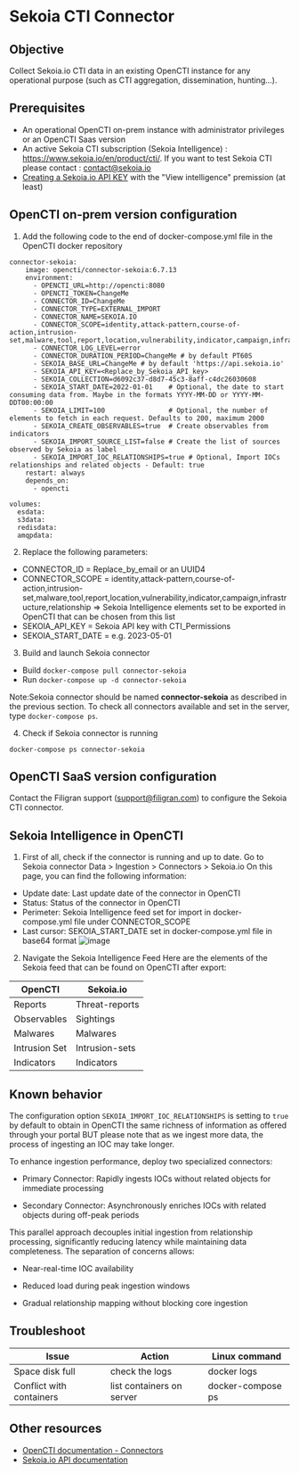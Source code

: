 # Sekoia CTI Connector

## Objective
Collect Sekoia.io CTI data in an existing OpenCTI instance for any operational purpose (such as CTI aggregation, dissemination, hunting...).

## Prerequisites
- An operational OpenCTI on-prem instance with administrator privileges or an OpenCTI Saas version
- An active Sekoia CTI subscription (Sekoia Intelligence) : https://www.sekoia.io/en/product/cti/. If you want to test Sekoia CTI please contact : contact@sekoia.io
- [Creating a Sekoia.io API KEY](https://docs.sekoia.io/getting_started/manage_api_keys/) with the "View intelligence" premission (at least)

## OpenCTI on-prem version configuration

1. Add the following code to the end of docker-compose.yml file in the OpenCTI docker repository

```
connector-sekoia:
    image: opencti/connector-sekoia:6.7.13
    environment:
      - OPENCTI_URL=http://opencti:8080
      - OPENCTI_TOKEN=ChangeMe
      - CONNECTOR_ID=ChangeMe
      - CONNECTOR_TYPE=EXTERNAL_IMPORT
      - CONNECTOR_NAME=SEKOIA.IO
      - CONNECTOR_SCOPE=identity,attack-pattern,course-of-action,intrusion-set,malware,tool,report,location,vulnerability,indicator,campaign,infrastructure,relationship
      - CONNECTOR_LOG_LEVEL=error
      - CONNECTOR_DURATION_PERIOD=ChangeMe # by default PT60S
      - SEKOIA_BASE_URL=ChangeMe # by default 'https://api.sekoia.io'
      - SEKOIA_API_KEY=<Replace_by_Sekoia_API_key>
      - SEKOIA_COLLECTION=d6092c37-d8d7-45c3-8aff-c4dc26030608
      - SEKOIA_START_DATE=2022-01-01    # Optional, the date to start consuming data from. Maybe in the formats YYYY-MM-DD or YYYY-MM-DDT00:00:00
      - SEKOIA_LIMIT=100                # Optional, the number of elements to fetch in each request. Defaults to 200, maximum 2000
      - SEKOIA_CREATE_OBSERVABLES=true  # Create observables from indicators
      - SEKOIA_IMPORT_SOURCE_LIST=false # Create the list of sources observed by Sekoia as label
      - SEKOIA_IMPORT_IOC_RELATIONSHIPS=true # Optional, Import IOCs relationships and related objects - Default: true
    restart: always
    depends_on:
      - opencti

volumes:
  esdata:
  s3data:
  redisdata:
  amqpdata:
```

2. Replace the following parameters:

- CONNECTOR_ID = Replace_by_email or an UUID4
- CONNECTOR_SCOPE = identity,attack-pattern,course-of-action,intrusion-set,malware,tool,report,location,vulnerability,indicator,campaign,infrastructure,relationship => Sekoia Intelligence elements set to be exported in OpenCTI that can be chosen from this list
- SEKOIA_API_KEY = Sekoia API key with CTI_Permissions
- SEKOIA_START_DATE = e.g. 2023-05-01

3. Build and launch Sekoia connector

- Build `docker-compose pull connector-sekoia`
- Run `docker-compose up -d connector-sekoia`

Note:Sekoia connector should be named **connector-sekoia** as described in the previous section. To check all connectors available and set in the server, type `docker-compose ps`.

4. Check if Sekoia connector is running

`docker-compose ps connector-sekoia`

## OpenCTI SaaS version configuration

Contact the Filigran support (support@filigran.com) to configure the Sekoia CTI connector.

## Sekoia Intelligence in OpenCTI

1. First of all, check if the connector is running and up to date. Go to Sekoia connector Data > Ingestion > Connectors > Sekoia.io
On this page, you can find the following information:
- Update date: Last update date of the connector in OpenCTI
- Status: Status of the connector in OpenCTI
- Perimeter: Sekoia Intelligence feed set for import in docker-compose.yml file under CONNECTOR_SCOPE
- Last cursor: SEKOIA_START_DATE set in docker-compose.yml file in base64 format
![image](https://github.com/OpenCTI-Platform/connectors/assets/104078945/6b01a85d-464e-4e6c-a2f5-86bd6d9d6cda)

2. Navigate the Sekoia Intelligence Feed
Here are the elements of the Sekoia feed that can be found on OpenCTI after export:

| **OpenCTI**   | **Sekoia.io**  |
|---------------|----------------|
| Reports       | Threat-reports |
| Observables   | Sightings      |
| Malwares      | Malwares       |
| Intrusion Set | Intrusion-sets |
| Indicators    | Indicators     |

## Known behavior

The configuration option `SEKOIA_IMPORT_IOC_RELATIONSHIPS` is setting to `true` by default to obtain in OpenCTI the same richness of information as offered through your portal BUT please note that as we ingest more data, the process of ingesting an IOC may take longer.

To enhance ingestion performance, deploy two specialized connectors:

- Primary Connector: Rapidly ingests IOCs without related objects for immediate processing

- Secondary Connector: Asynchronously enriches IOCs with related objects during off-peak periods

This parallel approach decouples initial ingestion from relationship processing, significantly reducing latency while maintaining data completeness. The separation of concerns allows:

- Near-real-time IOC availability

- Reduced load during peak ingestion windows

- Gradual relationship mapping without blocking core ingestion

## Troubleshoot

| Issue	                   | Action	                   | Linux command      |
|--------------------------|---------------------------|--------------------|
| Space disk full	         | check the logs	           | docker logs        |
| Conflict with containers | list containers on server | docker-compose ps  |

## Other resources

- [OpenCTI documentation - Connectors](https://docs.opencti.io/latest/deployment/connectors/)
- [Sekoia.io API documentation](https://docs.sekoia.io/developer/api/)
